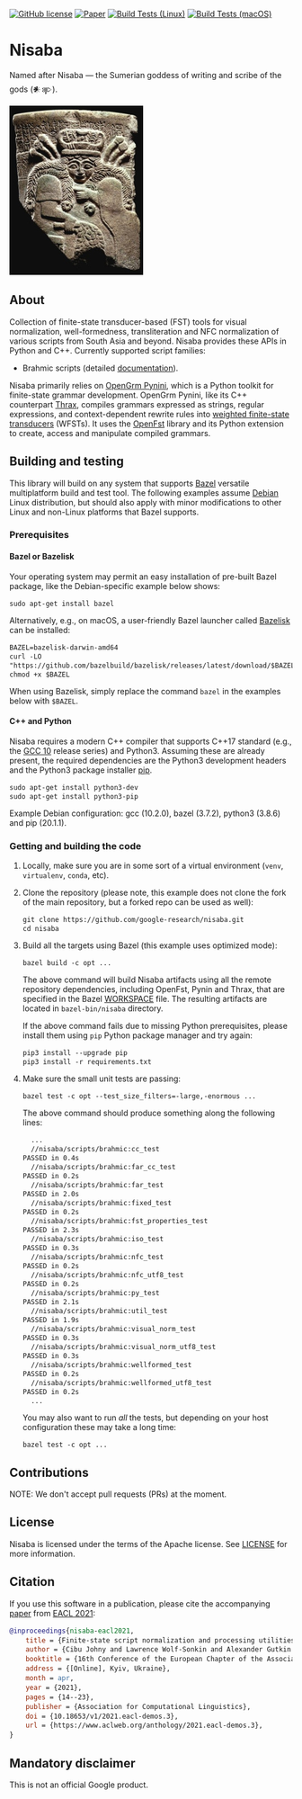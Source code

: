 [![GitHub license](https://img.shields.io/badge/license-Apache2-blue.svg)](https://github.com/google-research/nisaba/blob/main/LICENSE)
[![Paper](https://img.shields.io/badge/paper-EACL%202021-blue.svg)](https://www.aclweb.org/anthology/2021.eacl-demos.3/)
[![Build Tests (Linux)](https://github.com/google-research/nisaba/workflows/linux/badge.svg)](https://github.com/google-research/nisaba/actions?query=workflow%3A%22linux%22)
[![Build Tests (macOS)](https://github.com/google-research/nisaba/workflows/macos/badge.svg)](https://github.com/google-research/nisaba/actions?query=workflow%3A%22macos%22)

# Nisaba

Named after Nisaba — the Sumerian goddess of writing and scribe of the gods
(𒀭𒉀).

![nisaba](etc/nisaba.png "Source: The Pergamon Museum, Berlin, Germany")

## About

Collection of finite-state transducer-based (FST) tools for visual
normalization, well-formedness, transliteration and NFC normalization of various
scripts from South Asia and beyond. Nisaba provides these APIs in Python and
C++. Currently supported script families:

*   Brahmic scripts (detailed [documentation](nisaba/scripts/brahmic/README.md)).

Nisaba primarily relies on [OpenGrm Pynini](http://pynini.opengrm.org/), which
is a Python toolkit for finite-state grammar development. OpenGrm Pynini, like
its C++ counterpart [Thrax](http://thrax.opengrm.org/), compiles grammars
expressed as strings, regular expressions, and context-dependent rewrite rules
into
[weighted finite-state transducers](http://www.cs.nyu.edu/~mohri/pub/fla.pdf)
(WFSTs). It uses the [OpenFst](http://openfst.org) library and its Python
extension to create, access and manipulate compiled grammars.

## Building and testing

This library will build on any system that supports
[Bazel](https://bazel.build/) versatile multiplatform build and test tool. The
following examples assume [Debian](https://www.debian.org/) Linux distribution,
but should also apply with minor modifications to other Linux and non-Linux
platforms that Bazel supports.

### Prerequisites

#### Bazel or Bazelisk

Your operating system may permit an easy installation of pre-built Bazel
package, like the Debian-specific example below shows:

```shell
sudo apt-get install bazel
```

Alternatively, e.g., on macOS, a user-friendly Bazel launcher called
[Bazelisk](https://github.com/bazelbuild/bazelisk) can be installed:

```shell
BAZEL=bazelisk-darwin-amd64
curl -LO "https://github.com/bazelbuild/bazelisk/releases/latest/download/$BAZEL"
chmod +x $BAZEL
```

When using Bazelisk, simply replace the command `bazel` in the examples below
with `$BAZEL`.

#### C++ and Python

Nisaba requires a modern C++ compiler that supports C++17 standard (e.g., the
[GCC 10](https://gcc.gnu.org/gcc-10/) release series) and Python3. Assuming
these are already present, the required dependencies are the Python3 development
headers and the Python3 package installer [pip](https://pip.pypa.io/en/stable/).

```shell
sudo apt-get install python3-dev
sudo apt-get install python3-pip
```

Example Debian configuration: gcc (10.2.0), bazel (3.7.2), python3 (3.8.6) and
pip (20.1.1).

### Getting and building the code

1.  Locally, make sure you are in some sort of a virtual environment (`venv`,
    `virtualenv`, `conda`, etc).

2.  Clone the repository (please note, this example does not clone the fork of
    the main repository, but a forked repo can be used as well):

    ```shell
    git clone https://github.com/google-research/nisaba.git
    cd nisaba
    ```

3.  Build all the targets using Bazel (this example uses optimized mode):

    ```shell
    bazel build -c opt ...
    ```

    The above command will build Nisaba artifacts using all the remote
    repository dependencies, including OpenFst, Pynin and Thrax, that are
    specified in the Bazel [WORKSPACE](WORKSPACE.bazel) file. The resulting
    artifacts are located in `bazel-bin/nisaba` directory.

    If the above command fails due to missing Python prerequisites, please
    install them using `pip` Python package manager and try again:

    ```shell
    pip3 install --upgrade pip
    pip3 install -r requirements.txt
    ```

4.  Make sure the small unit tests are passing:

    ```shell
    bazel test -c opt --test_size_filters=-large,-enormous ...
    ```

    The above command should produce something along the following lines:

    ```shell
      ...
      //nisaba/scripts/brahmic:cc_test                                                 PASSED in 0.4s
      //nisaba/scripts/brahmic:far_cc_test                                             PASSED in 0.2s
      //nisaba/scripts/brahmic:far_test                                                PASSED in 2.0s
      //nisaba/scripts/brahmic:fixed_test                                              PASSED in 0.2s
      //nisaba/scripts/brahmic:fst_properties_test                                     PASSED in 2.3s
      //nisaba/scripts/brahmic:iso_test                                                PASSED in 0.3s
      //nisaba/scripts/brahmic:nfc_test                                                PASSED in 0.2s
      //nisaba/scripts/brahmic:nfc_utf8_test                                           PASSED in 0.2s
      //nisaba/scripts/brahmic:py_test                                                 PASSED in 2.1s
      //nisaba/scripts/brahmic:util_test                                               PASSED in 1.9s
      //nisaba/scripts/brahmic:visual_norm_test                                        PASSED in 0.3s
      //nisaba/scripts/brahmic:visual_norm_utf8_test                                   PASSED in 0.3s
      //nisaba/scripts/brahmic:wellformed_test                                         PASSED in 0.2s
      //nisaba/scripts/brahmic:wellformed_utf8_test                                    PASSED in 0.2s
      ...
    ```

    You may also want to run *all* the tests, but depending on your host
    configuration these may take a long time:

    ```shell
    bazel test -c opt ...
    ```

## Contributions

NOTE: We don't accept pull requests (PRs) at the moment.

## License

Nisaba is licensed under the terms of the Apache license. See [LICENSE](LICENSE)
for more information.

## Citation

If you use this software in a publication, please cite the accompanying
[paper](https://www.aclweb.org/anthology/2021.eacl-demos.3.pdf) from
[EACL 2021](https://2021.eacl.org/):

```bibtex
@inproceedings{nisaba-eacl2021,
    title = {Finite-state script normalization and processing utilities: The {N}isaba {B}rahmic library},
    author = {Cibu Johny and Lawrence Wolf-Sonkin and Alexander Gutkin and Brian Roark},
    booktitle = {16th Conference of the European Chapter of the Association for Computational Linguistics (EACL 2021): System Demonstrations},
    address = {[Online], Kyiv, Ukraine},
    month = apr,
    year = {2021},
    pages = {14--23},
    publisher = {Association for Computational Linguistics},
    doi = {10.18653/v1/2021.eacl-demos.3},
    url = {https://www.aclweb.org/anthology/2021.eacl-demos.3},
}
```

## Mandatory disclaimer

This is not an official Google product.
